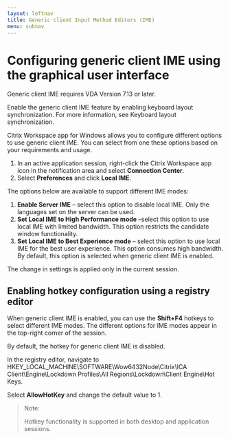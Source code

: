 ```yaml
---
layout: leftnav
title: Generic client Input Method Editors (IME)
menu: subnav
---
```


# Configuring generic client IME using the graphical user interface

Generic client IME requires VDA Version 7.13 or later.

Enable the generic client IME feature by enabling keyboard layout synchronization. For more information, see Keyboard layout synchronization.

Citrix Workspace app for Windows allows you to configure different options to use generic client IME. You can select from one these options based on your requirements and usage.

1.  In an active application session, right-click the Citrix Workspace app icon in the notification area and select **Connection Center**.
2.  Select **Preferences** and click **Local IME**.

The options below are available to support different IME modes:

1.  **Enable Server IME** – select this option to disable local IME. Only the languages set on the server can be used.
2.  **Set Local IME to High Performance mode** –select this option to use local IME with limited bandwidth. This option restricts the candidate window functionality.
3.  **Set Local IME to Best Experience mode** – select this option to use local IME for the best user experience. This option consumes high bandwidth. By default, this option is selected when generic client IME is enabled.

The change in settings is applied only in the current session.

## Enabling hotkey configuration using a registry editor

When generic client IME is enabled, you can use the **Shift+F4** hotkeys to select different IME modes. The different options for IME modes appear in the top-right corner of the session.

By default, the hotkey for generic client IME is disabled.

In the registry editor, navigate to HKEY_LOCAL_MACHINE\SOFTWARE\Wow6432Node\Citrix\ICA Client\Engine\Lockdown Profiles\All Regions\Lockdown\Client Engine\Hot Keys.

Select **AllowHotKey** and change the default value to 1.

> Note:
>
> Hotkey functionality is supported in both desktop and application sessions.
